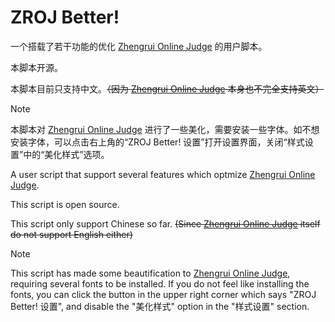 # ZROJ Better!

一个搭载了若干功能的优化 [Zhengrui Online Judge](http://zhengruioi.com) 的用户脚本。

本脚本开源。

本脚本目前只支持中文。~~（因为 [Zhengrui Online Judge](http://zhengruioi.com) 本身也不完全支持英文）~~

> [!NOTE]
>
> 本脚本对 [Zhengrui Online Judge](http://zhengruioi.com) 进行了一些美化，需要安装一些字体。如不想安装字体，可以点击右上角的“ZROJ Better! 设置”打开设置界面，关闭“样式设置”中的“美化样式”选项。

A user script that support several features which optmize [Zhengrui Online Judge](http://zhengruioi.com).

This script is open source.

This script only support Chinese so far. ~~(Since [Zhengrui Online Judge](http://zhengruioi.com) itself do not support English either)~~

> [!NOTE]
>
> This script has made some beautification to [Zhengrui Online Judge](http://zhengruioi.com), requiring several fonts to be installed. If you do not feel like installing the fonts, you can click the button in the upper right corner which says "ZROJ Better! 设置", and disable the "美化样式" option in the "样式设置" section.